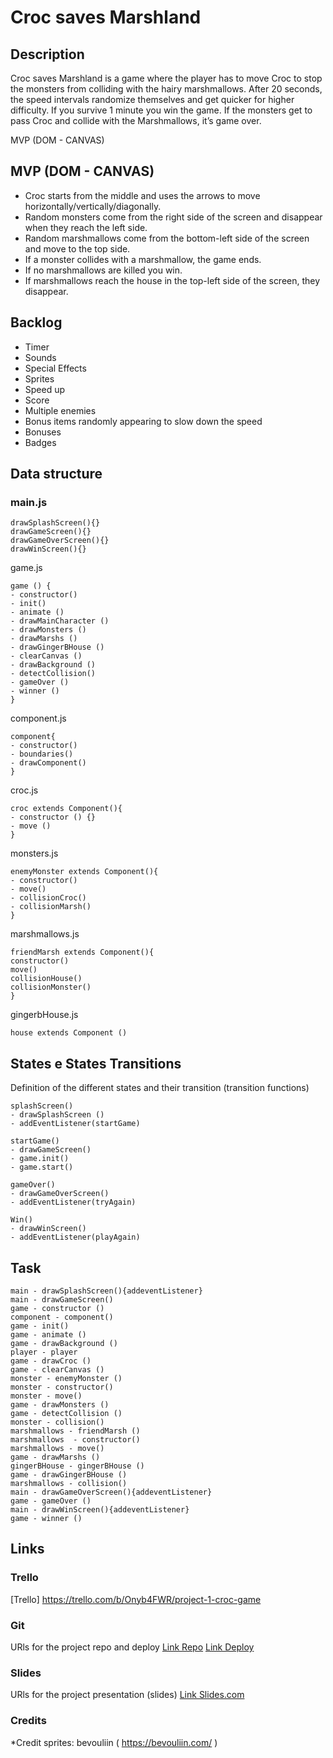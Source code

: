 # Croc saves Marshland

## Description

Croc saves Marshland is a game where the player has to move Croc to stop the monsters from colliding with the hairy marshmallows. After 20 seconds, the speed intervals randomize themselves and get quicker for higher difficulty. If you survive 1 minute you win the game. If the monsters get to pass Croc and collide with the Marshmallows, it’s game over.

MVP (DOM - CANVAS)

## MVP (DOM - CANVAS)
- Croc starts from the middle and uses the arrows to move horizontally/vertically/diagonally.
- Random monsters come from the right side of the screen and disappear when they reach the left side.
- Random marshmallows come from the bottom-left side of the screen and move to the top side.
- If a monster collides with a marshmallow, the game ends.
- If no marshmallows are killed you win.
- If marshmallows reach the house in the top-left side of the screen, they disappear.

## Backlog
- Timer
- Sounds
- Special Effects
- Sprites
- Speed up
- Score
- Multiple enemies
- Bonus items randomly appearing to slow down the speed
- Bonuses
- Badges

## Data structure
### main.js
```
drawSplashScreen(){}
drawGameScreen(){}
drawGameOverScreen(){}
drawWinScreen(){}
```
game.js
```
game () {
- constructor()
- init()
- animate ()
- drawMainCharacter ()
- drawMonsters ()
- drawMarshs ()
- drawGingerBHouse ()
- clearCanvas ()
- drawBackground ()
- detectCollision()
- gameOver ()
- winner ()
}
```
component.js
```
component{
- constructor()
- boundaries()
- drawComponent()
}
```
croc.js
```
croc extends Component(){
- constructor () {}
- move ()
}
```
monsters.js
```
enemyMonster extends Component(){
- constructor()
- move()
- collisionCroc()
- collisionMarsh()
}
```
marshmallows.js
```
friendMarsh extends Component(){
constructor()
move()
collisionHouse()
collisionMonster()
}
```
gingerbHouse.js
```
house extends Component ()
```
## States e States Transitions
Definition of the different states and their transition (transition functions)
```
splashScreen()
- drawSplashScreen ()
- addEventListener(startGame)
  
startGame()
- drawGameScreen()
- game.init()
- game.start()
  
gameOver()
- drawGameOverScreen()
- addEventListener(tryAgain) 

Win()
- drawWinScreen()
- addEventListener(playAgain) 
```
## Task
```
main - drawSplashScreen(){addeventListener}
main - drawGameScreen()
game - constructor ()
component - component()
game - init()
game - animate ()
game - drawBackground ()
player - player
game - drawCroc ()
game - clearCanvas ()
monster - enemyMonster ()
monster - constructor()
monster	- move()
game - drawMonsters ()
game - detectCollision ()
monster	- collision()
marshmallows - friendMarsh ()
marshmallows  - constructor()
marshmallows - move()
game - drawMarshs ()
gingerBHouse - gingerBHouse ()
game - drawGingerBHouse ()
marshmallows - collision()
main - drawGameOverScreen(){addeventListener}
game - gameOver ()
main - drawWinScreen(){addeventListener}
game - winner ()
```
## Links

### Trello
[Trello] https://trello.com/b/Onyb4FWR/project-1-croc-game

### Git
URls for the project repo and deploy
[Link Repo](https://github.com/NubivagantYansa/Project-1-Croc-game)
[Link Deploy](http://github.com)

### Slides
URls for the project presentation (slides)
[Link Slides.com](http://slides.com)

### Credits
*Credit sprites: bevouliin ( https://bevouliin.com/ )